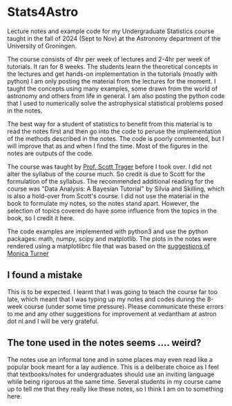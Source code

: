 # Stats4Astro
Lecture notes and example code for my Undergraduate Statistics course taught in the fall of 2024 (Sept to Nov) at the Astronomy department of the University of Groningen. 

The course consists of 4hr per week of lectures and 2-4hr per week of tutorials. It ran for 8 weeks. 
The students learn the theoretical concepts in the lectures and get hands-on implementation in the tutorials (mostly with python)
I am only posting the material from the lectures for the moment. I taught the concepts using many examples, some drawn from the world of astronomy and others from life in general.
I am also posting the python code that I used to numerically solve the astrophysical statistical problems posed in the notes. 

The best way for a student of statistics to benefit from this material is to read the notes first and then go into the code to peruse the implementation of the methods described in the notes. The code is poorly commented, but I will improve that as and when I find the time. Most of the figures in the notes are outputs of the code. 

The course was taught by [Prof. Scott Trager](https://www.rug.nl/staff/s.c.trager/?lang=en) before I took over. I did not alter the syllabus of the course much. So credit is due to Scott for the formulation of the syllabus. 
The recommended additional reading for the course was "Data Analysis: A Bayesian Tutorial" by Silvia and Skilling, which is also a hold-over from Scott's course. I did not use the material in the book to formulate my notes, so the notes stand apart. However, the selection of topics covered do have some influence from the topics in the book, so I credit it here.

The code examples are implemented with python3 and use the python packages: math, numpy, scipy and matplotlib.
The plots in the notes were rendered using a matplotlibrc file that was based on the [suggestions of Monica Turner](https://turnermoni.ca/python3.html)

## I found a mistake
This is to be expected. I learnt that I was going to teach the course far too late, which meant that I was typing up my notes and codes during the 8-week course (under some time pressure). Please communicate these errors to me and any other suggestions for improvement at vedantham at astron dot nl and I will be very grateful.

## The tone used in the notes seems .... weird?
The notes use an informal tone and in some places may even read like a popular book meant for a lay audience. This is a deliberate choice as I feel that textbooks/notes for undergraduates should use an inviting language while being rigorous at the same time. Several students in my course came up to tell me that they really like these notes, so I think I am on to something here. 

